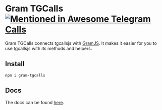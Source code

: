 # Gram TGCalls [![Mentioned in Awesome Telegram Calls](https://awesome.re/mentioned-badge-flat.svg)](https://github.com/tgcalls/awesome-tgcalls)

Gram TGCalls connects tgcallsjs with [GramJS](https://github.com/gram-js/gramjs). It makes it easier for you to use tgcallsjs with its methods and helpers.

## Install

```shell
npm i gram-tgcalls
```

## Docs

The docs can be found [here](https://tgcallsjs.github.io/gram-tgcalls).

